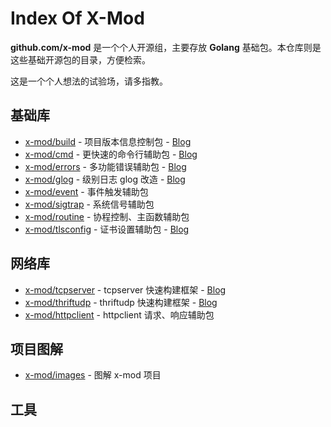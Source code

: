 # Index Of X-Mod

**github.com/x-mod** 是一个个人开源组，主要存放 **Golang** 基础包。本仓库则是这些基础开源包的目录，方便检索。

这是一个个人想法的试验场，请多指教。

## 基础库

- [x-mod/build](https://github.com/x-mod/build) - 项目版本信息控制包 - [Blog](https://www.gitdig.com/go-build-version/)
- [x-mod/cmd](https://github.com/x-mod/cmd) - 更快速的命令行辅助包 - [Blog](https://www.gitdig.com/go-command-line-lib/)
- [x-mod/errors](https://github.com/x-mod/errors) - 多功能错误辅助包 - [Blog](https://www.gitdig.com/x-mod-errors/)
- [x-mod/glog](https://github.com/x-mod/glog) - 级别日志 glog 改造 - [Blog](https://www.gitdig.com/go-xmod-glog/)
- [x-mod/event](https://github.com/x-mod/event) - 事件触发辅助包
- [x-mod/sigtrap](https://github.com/x-mod/sigtrap) - 系统信号辅助包
- [x-mod/routine](https://github.com/x-mod/routine) - 协程控制、主函数辅助包
- [x-mod/tlsconfig](https://github.com/x-mod/tlsconfig) - 证书设置辅助包 - [Blog](https://www.gitdig.com/generate-certs-and-mTLS/)

## 网络库

- [x-mod/tcpserver](https://github.com/x-mod/tcpserver) - tcpserver 快速构建框架 - [Blog](https://www.gitdig.com/go-tcpserver-graceful-shutdown/)
- [x-mod/thriftudp](https://github.com/x-mod/thriftudp) - thriftudp 快速构建框架 - [Blog](https://www.gitdig.com/go-udp-thrift-server/)
- [x-mod/httpclient](https://github.com/x-mod/httpclient) - httpclient 请求、响应辅助包

## 项目图解

- [x-mod/images](https://github.com/x-mod/images) - 图解 x-mod 项目

## 工具

